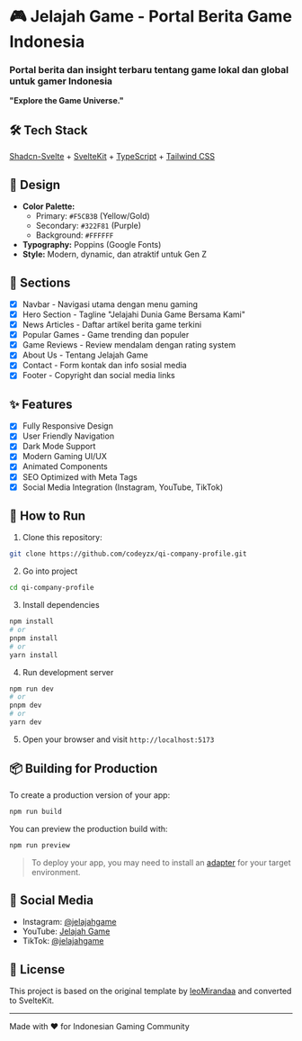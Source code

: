 # 🎮 Jelajah Game - Portal Berita Game Indonesia

### Portal berita dan insight terbaru tentang game lokal dan global untuk gamer Indonesia

**"Explore the Game Universe."**

## 🛠️ Tech Stack

<a href="https://www.shadcn-svelte.com/" target="_blank">Shadcn-Svelte</a> + <a href="https://kit.svelte.dev/" target="_blank">SvelteKit</a> + <a href="https://www.typescriptlang.org/" target="_blank">TypeScript</a> + <a href="https://tailwindcss.com/" target="_blank">Tailwind CSS</a>

## 🎨 Design

- **Color Palette:**
  - Primary: `#F5CB3B` (Yellow/Gold)
  - Secondary: `#322F81` (Purple)
  - Background: `#FFFFFF`
- **Typography:** Poppins (Google Fonts)
- **Style:** Modern, dynamic, dan atraktif untuk Gen Z

## 📄 Sections

- [x] Navbar - Navigasi utama dengan menu gaming
- [x] Hero Section - Tagline "Jelajahi Dunia Game Bersama Kami"
- [x] News Articles - Daftar artikel berita game terkini
- [x] Popular Games - Game trending dan populer
- [x] Game Reviews - Review mendalam dengan rating system
- [x] About Us - Tentang Jelajah Game
- [x] Contact - Form kontak dan info sosial media
- [x] Footer - Copyright dan social media links

## ✨ Features

- [x] Fully Responsive Design
- [x] User Friendly Navigation
- [x] Dark Mode Support
- [x] Modern Gaming UI/UX
- [x] Animated Components
- [x] SEO Optimized with Meta Tags
- [x] Social Media Integration (Instagram, YouTube, TikTok)

## 🚀 How to Run

1. Clone this repository:

```bash
git clone https://github.com/codeyzx/qi-company-profile.git
```

2. Go into project

```bash
cd qi-company-profile
```

3. Install dependencies

```bash
npm install
# or
pnpm install
# or
yarn install
```

4. Run development server

```bash
npm run dev
# or
pnpm dev
# or
yarn dev
```

5. Open your browser and visit `http://localhost:5173`

## 📦 Building for Production

To create a production version of your app:

```bash
npm run build
```

You can preview the production build with:

```bash
npm run preview
```

> To deploy your app, you may need to install an [adapter](https://kit.svelte.dev/docs/adapters) for your target environment.

## 📱 Social Media

- Instagram: [@jelajahgame](https://instagram.com/jelajahgame)
- YouTube: [Jelajah Game](https://youtube.com/@jelajahgame)
- TikTok: [@jelajahgame](https://tiktok.com/@jelajahgame)

## 📝 License

This project is based on the original template by [leoMirandaa](https://github.com/leoMirandaa/shadcn-vue-landing-page) and converted to SvelteKit.

---

Made with ❤️ for Indonesian Gaming Community

